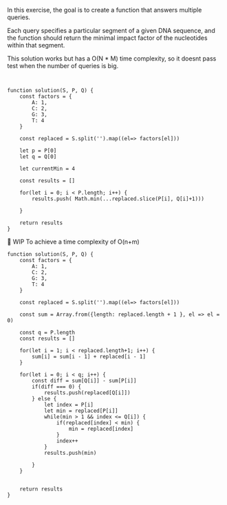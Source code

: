 In this exercise, the goal is to create a function that answers multiple queries.

Each query specifies a particular segment of a given DNA sequence, and the function should return the minimal impact factor of the nucleotides within that segment.

This solution works but has a O(N * M) time complexity, so it doesnt pass test when the number of queries is big.
```


function solution(S, P, Q) {
    const factors = {
        A: 1,
        C: 2,
        G: 3,
        T: 4
    }

    const replaced = S.split('').map((el=> factors[el]))

    let p = P[0]
    let q = Q[0]
    
    let currentMin = 4

    const results = []

    for(let i = 0; i < P.length; i++) {
        results.push( Math.min(...replaced.slice(P[i], Q[i]+1)))

    }
    
    return results
}

```

🚧 WIP To achieve a time complexity of O(n+m) 
```
function solution(S, P, Q) {
    const factors = {
        A: 1,
        C: 2,
        G: 3,
        T: 4
    }

    const replaced = S.split('').map((el=> factors[el]))
    
    const sum = Array.from({length: replaced.length + 1 }, el => el = 0)

    const q = P.length
    const results = []

    for(let i = 1; i < replaced.length+1; i++) {
        sum[i] = sum[i - 1] + replaced[i - 1]
    }

    for(let i = 0; i < q; i++) {
        const diff = sum[Q[i]] - sum[P[i]]
        if(diff === 0) {
            results.push(replaced[Q[i]])
        } else {
            let index = P[i]
            let min = replaced[P[i]]
            while(min > 1 && index <= Q[i]) {
                if(replaced[index] < min) {
                    min = replaced[index]   
                }
                index++
            }
            results.push(min)

        }
    }
    

    return results
}
```
